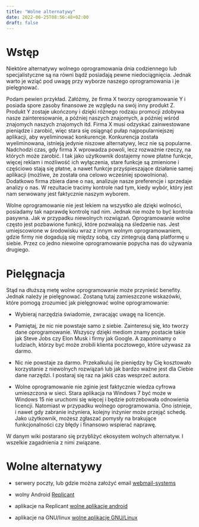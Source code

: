 ```yaml
---
title: "Wolne alternatywy"
date: 2022-06-25T08:56:48+02:00
draft: false
---
```


# Wstęp

Niektóre alternatywy wolnego oprogramowania dnia codziennego lub specjalistyczne są na równi bądź posiadają pewne niedociągnięcia. Jednak warto je wziąć pod uwagę przy wyborze naszego oprogramowania i je pielęgnować.

Podam pewien przykład. Załóżmy, że firma X tworzy oprogramowanie Y i posiada spore zasoby finansowe ze względu na swój inny produkt Z. Produkt Y zostaje ukończony i dzięki różnego rodzaju promocji zdobywa nasze zainteresowanie, a później naszych znajomych, a później wśród znajomych naszych znajomych itd. Firma X musi odzyskać zainwestowane pieniądze i zarobić, więc stara się osiągnąć pułap najpopularniejszej aplikacji, aby wyeliminować konkurencje. Konkurencja została wyeliminowana, istnieją jedynie niszowe alternatywy, lecz nie są popularne. Nadchodzi czas, gdy firma X wprowadza powoli, lecz rozważnie rzeczy, na których może zarobić. I tak jako użytkownik dostajemy nowe płatne funkcje, więcej reklam i możliwość ich wyłączenia, stare funkcje są zmienione i częściowo stają się płatne, a nawet funkcje przyśpieszające działanie samej aplikacji (możliwe, że została ona celowo wcześniej spowolniona). Dodatkowo firma zbiera dane o nas, analizuje nasze preferencje i sprzedaje analizy o nas. W rezultacie tracimy kontrole nad tym, kiedy wybór, który jest nam serwowany jest faktycznie naszym wyborem.

Wolne oprogramowanie nie jest lekiem na wszystko ale dzięki wolności, posiadamy tak naprawdę kontrolę nad nim. Jednak nie może to być kontrola pasywna. Jak w przypadku niewolnych rozwiązań. Oprogramowanie wolne często jest pozbawione funkcji, które pozwalają na śledzenie nas. Jest umiejscowione w środowisku wraz z innym wolnym oprogramowaniem, gdzie firmy nie dogadują się między sobą, czy zintegrują daną platformę u siebie. Przez co jedno niewolne oprogramowanie popycha nas do używania drugiego.

# Pielęgnacja

Stąd na dłuższą metę wolne oprogramowanie może przynieść benefity. Jednak należy je pielęgnować. Zostaną tutaj zamieszczone wskazówki, które pomogą zrozumieć jak pielęgnować wolne oprogramowanie:

- Wybieraj narzędzia świadomie, zwracając uwagę na licencje.


- Pamiętaj, że nic nie powstaje samo z siebie. Zainteresuj się, kto tworzy dane oprogramowanie. Wszyscy dzięki mediom znamy postacie takie jak Steve Jobs czy Elon Musk i firmy jak Google. A zapominamy o ludziach, którzy być może zrobili klienta pocztowego, które używasz za darmo.

- Nic nie powstaje za darmo. Przekalkuluj ile pieniędzy by Cię kosztowało korzystanie z niewolnych rozwiązań lub jak bardzo ważne jest dla Ciebie dane narzędzi. I postaraj się raz na jakiś czas wesprzeć autora.

- Wolne oprogramowanie nie zginie jest faktycznie wiedza cyfrowa umieszczona w sieci. Stara aplikacja na Windows 7 być może w Windows 15 nie uruchomi się więcej i będzie potrzebowała odnowienia licencji. Natomiast w przypadku wolnego oprogramowania. Ono istnieje, i nawet gdy zabranie inżyniera, kolejny inżynier może przejąć schedę. Jako użytkownik, możesz zgłaszać pomysły na brakujące funkcjonalności czy błędy i finansowo wspierać naprawę.

W danym wiki postarano się przybliżyć ekosystem wolnych alternatyw. I wszelkie zagadnienia z nimi związane.

# Wolne alternatywy

- serwery poczty, lub gdzie można założyć email
[webmail-systems](https://www.fsf.org/resources/webmail-systems)

- wolny Android
[Replicant](https://www.replicant.us/)
- aplikacje na Replicant
[wolne aplikacje android](https://directory.fsf.org/wiki/Collection:Replicant-expanded)
- aplikacje na GNU/linux
[wolne aplikacje GNU/Linux](https://directory.fsf.org/wiki/Collection:GNU/Linux.pl)
